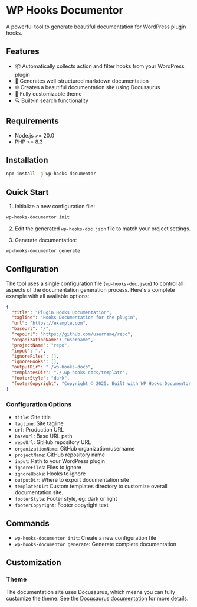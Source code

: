 # WP Hooks Documentor

A powerful tool to generate beautiful documentation for WordPress plugin hooks.

## Features

- 📦 Automatically collects action and filter hooks from your WordPress plugin
- 📝 Generates well-structured markdown documentation
- 🌐 Creates a beautiful documentation site using Docusaurus
- 🎨 Fully customizable theme
- 🔍 Built-in search functionality

## Requirements

- Node.js >= 20.0
- PHP >= 8.3

## Installation

```bash
npm install -g wp-hooks-documentor
```

## Quick Start

1. Initialize a new configuration file:
```bash
wp-hooks-documentor init
```

2. Edit the generated `wp-hooks-doc.json` file to match your project settings.

3. Generate documentation:
```bash
wp-hooks-documentor generate
```

## Configuration

The tool uses a single configuration file (`wp-hooks-doc.json`) to control all aspects of the documentation generation process. Here's a complete example with all available options:

```json
{
  "title": "Plugin Hooks Documentation",
  "tagline": "Hooks Documentation for the plugin",
  "url": "https://example.com",
  "baseUrl": "/",
  "repoUrl": "https://github.com/username/repo",
  "organizationName": "username",
  "projectName": "repo",
  "input": ".",
  "ignoreFiles": [],
  "ignoreHooks": [],
  "outputDir": "./wp-hooks-docs",
  "templatesDir": "./.wp-hooks-docs/template",
  "footerStyle": "dark",
  "footerCopyright": "Copyright © 2025. Built with WP Hooks Documentor."
}
```

### Configuration Options

- `title`: Site title
- `tagline`: Site tagline
- `url`: Production URL
- `baseUrl`: Base URL path
- `repoUrl`: GitHub repository URL
- `organizationName`: GitHub organization/username
- `projectName`: GitHub repository name
- `input`: Path to your WordPress plugin
- `ignoreFiles`: Files to ignore
- `ignoreHooks`: Hooks to ignore
- `outputDir`: Where to export documentation site
- `templatesDir`: Custom templates directory to customize overall documentation site.
- `footerStyle`: Footer style, eg: dark or light
- `footerCopyright`: Footer copyright text

## Commands

- `wp-hooks-documentor init`: Create a new configuration file
- `wp-hooks-documentor generate`: Generate complete documentation

## Customization

### Theme

The documentation site uses Docusaurus, which means you can fully customize the theme. See the [Docusaurus documentation](https://docusaurus.io/docs/styling-layout) for more details.


